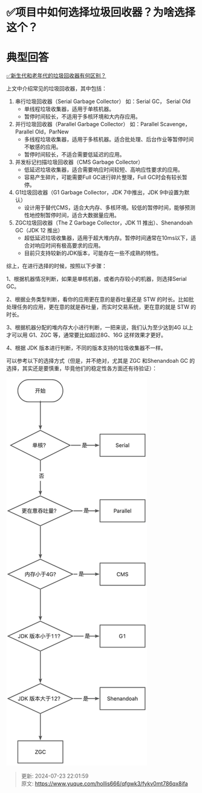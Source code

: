# ✅项目中如何选择垃圾回收器？为啥选择这个？

# 典型回答


[✅新生代和老年代的垃圾回收器有何区别？](https://www.yuque.com/hollis666/qfgwk3/nqra2l)



上文中介绍常见的垃圾回收器，其中包括：



1. 串行垃圾回收器（Serial Garbage Collector） 如：Serial GC， Serial Old
    - 单线程垃圾收集器，适用于单核机器。
    - 暂停时间较长，不适用于多核环境和大内存应用。
2.  并行垃圾回收器（Parallel Garbage Collector） 如：Parallel Scavenge，Parallel Old，ParNew
    - 多线程垃圾收集器，适用于多核机器。适合批处理、后台作业等暂停时间不敏感的应用。
    - 暂停时间较长，不适合需要低延迟的应用。
3.  并发标记扫描垃圾回收器（CMS Garbage Collector） 
    - 低延迟垃圾收集器，适合需要响应时间较短、高响应性要求的应用。
    - 容易产生碎片，可能需要Full GC进行碎片整理，Full GC时会有较长暂停。
4.  G1垃圾回收器（G1 Garbage Collector，JDK 7中推出，JDK 9中设置为默认） 
    - 设计用于替代CMS，适合大内存、多核环境。较低的暂停时间，能够预测性地控制暂停时间，适合大数据量应用。
5. ZGC垃圾回收器（The Z Garbage Collector，JDK 11 推出）、Shenandoah GC（JDK 12 推出）
    - 超低延迟垃圾收集器，适用于超大堆内存。暂停时间通常在10ms以下，适合对响应时间有极高要求的应用。
    - 目前只支持较新的JDK版本，可能存在一些不成熟的特性。



综上，在进行选择的时候，按照以下步骤：



1、根据机器情况判断，如果是单核机器，或者内存较小的机器，则选择Serial GC。



2、根据业务类型判断，看你的应用更在意的是吞吐量还是 STW 的时长。比如批处理任务的应用，更在意的就是吞吐量，而实时交易系统，更在意的就是 STW 的时长。



3、根据机器分配的堆内存大小进行判断，一把来说，我们认为至少达到4G 以上才可以用 G1、ZGC 等，通常要比如超过8G、16G 这样效果才更好。



4、根据 JDK 版本进行判断，不同的版本支持的垃圾收集器不一样。



可以参考以下的选择方式（但是，并不绝对，尤其是 ZGC 和Shenandoah GC 的选择，其实还是要慎重，毕竟他们的稳定性各方面还有待验证）：

![画板](./img/U9rILgwhLQgm8s5h/1716556213226-2a5e129d-06ed-45ce-944d-f59ece7b70a6-727981.jpeg)



> 更新: 2024-07-23 22:01:59  
> 原文: <https://www.yuque.com/hollis666/qfgwk3/fykv0mt786qx8ifa>